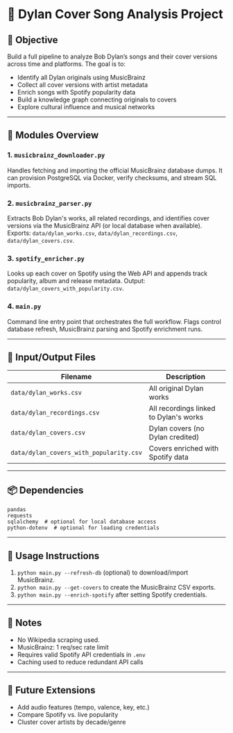 # 🎸 Dylan Cover Song Analysis Project

## 🎯 Objective

Build a full pipeline to analyze Bob Dylan’s songs and their cover versions across time and platforms. The goal is to:
- Identify all Dylan originals using MusicBrainz
- Collect all cover versions with artist metadata
- Enrich songs with Spotify popularity data
- Build a knowledge graph connecting originals to covers
- Explore cultural influence and musical networks

---

## 🧩 Modules Overview

### 1. `musicbrainz_downloader.py`
Handles fetching and importing the official MusicBrainz database dumps. It can
provision PostgreSQL via Docker, verify checksums, and stream SQL imports.

### 2. `musicbrainz_parser.py`
Extracts Bob Dylan's works, all related recordings, and identifies cover
versions via the MusicBrainz API (or local database when available). Exports:
`data/dylan_works.csv`, `data/dylan_recordings.csv`, `data/dylan_covers.csv`.

### 3. `spotify_enricher.py`
Looks up each cover on Spotify using the Web API and appends track popularity,
album and release metadata. Output: `data/dylan_covers_with_popularity.csv`.

### 4. `main.py`
Command line entry point that orchestrates the full workflow. Flags control
database refresh, MusicBrainz parsing and Spotify enrichment runs.

---

## 📂 Input/Output Files

| Filename                                   | Description |
|--------------------------------------------|-------------|
| `data/dylan_works.csv`                     | All original Dylan works |
| `data/dylan_recordings.csv`                | All recordings linked to Dylan's works |
| `data/dylan_covers.csv`                    | Dylan covers (no Dylan credited) |
| `data/dylan_covers_with_popularity.csv`    | Covers enriched with Spotify data |

---

## 📦 Dependencies

```
pandas
requests
sqlalchemy  # optional for local database access
python-dotenv  # optional for loading credentials
```

---

## 🚦 Usage Instructions

1. `python main.py --refresh-db` (optional) to download/import MusicBrainz.
2. `python main.py --get-covers` to create the MusicBrainz CSV exports.
3. `python main.py --enrich-spotify` after setting Spotify credentials.

---

## 📌 Notes

- No Wikipedia scraping used.
- MusicBrainz: 1 req/sec rate limit
- Requires valid Spotify API credentials in `.env`
- Caching used to reduce redundant API calls

---

## 🔮 Future Extensions

- Add audio features (tempo, valence, key, etc.)
- Compare Spotify vs. live popularity
- Cluster cover artists by decade/genre

